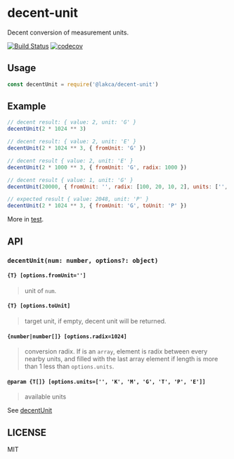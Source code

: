 # decent-unit

Decent conversion of measurement units.

[![Build Status](https://travis-ci.org/lakca/decent-unit.svg?branch=master)](https://travis-ci.org/lakca/decent-unit)
[![codecov](https://codecov.io/gh/lakca/decent-unit/branch/master/graph/badge.svg)](https://codecov.io/gh/lakca/decent-unit)

## Usage

```js
const decentUnit = require('@lakca/decent-unit')
```

## Example

```js
// decent result: { value: 2, unit: 'G' }
decentUnit(2 * 1024 ** 3)

// decent result: { value: 2, unit: 'E' }
decentUnit(2 * 1024 ** 3, { fromUnit: 'G' })

// decent result { value: 2, unit: 'E' }
decentUnit(2 * 1000 ** 3, { fromUnit: 'G', radix: 1000 })

// decent result { value: 1, unit: 'G' }
decentUnit(20000, { fromUnit: '', radix: [100, 20, 10, 2], units: ['', 'K', 'M', 'G', 'T'] })

// expected result { value: 2048, unit: 'P' }
decentUnit(2 * 1024 ** 3, { fromUnit: 'G', toUnit: 'P' })
```

More in [test](test/main.js).

## API

### `decentUnit(num: number, options?: object)`

#### `{T} [options.fromUnit='']`

> unit of `num`.

#### `{T} [options.toUnit]`

> target unit, if empty, decent unit will be returned.

#### `{number|number[]} [options.radix=1024]`

> conversion radix.
  If is an `array`, element is radix between every nearby units,
  and filled with the last array element if length is more than 1 less than `options.units`.

#### `@param {T[]} [options.units=['', 'K', 'M', 'G', 'T', 'P', 'E']]`

> available units

See [decentUnit](index.js#L28)

## LICENSE

MIT
